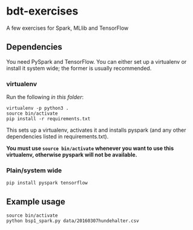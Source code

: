# bdt-exercises

A few exercises for Spark, MLlib and TensorFlow

## Dependencies

You need PySpark and TensorFlow. You can either set up a virtualenv or install it system wide; the former is usually recommended.

### virtualenv

Run the following *in this folder*:

```
virtualenv -p python3 .
source bin/activate
pip install -r requirements.txt
```

This sets up a virtualenv, activates it and installs pyspark (and any other dependencies listed in requirements.txt).

**You must use `source bin/activate` whenever you want to use this virtualenv, otherwise pyspark will not be available.**

### Plain/system wide

```
pip install pyspark tensorflow
```


## Example usage

```
source bin/activate
python bsp1_spark.py data/20160307hundehalter.csv
```
